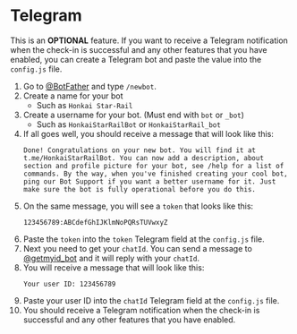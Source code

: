 # Telegram
This is an **OPTIONAL** feature. If you want to receive a Telegram notification when the check-in is successful and any other features that you have enabled, you can create a Telegram bot and paste the value into the `config.js` file.

1. Go to [@BotFather](https://t.me/BotFather) and type `/newbot`.
2. Create a name for your bot
    - Such as `Honkai Star-Rail`
3. Create a username for your bot. (Must end with `bot` or `_bot`)
    - Such as `HonkaiStarRailBot` or `HonkaiStarRail_bot`
4. If all goes well, you should receive a message that will look like this:
    ```
    Done! Congratulations on your new bot. You will find it at t.me/HonkaiStarRailBot. You can now add a description, about section and profile picture for your bot, see /help for a list of commands. By the way, when you've finished creating your cool bot, ping our Bot Support if you want a better username for it. Just make sure the bot is fully operational before you do this.
    ```
5. On the same message, you will see a `token` that looks like this:
    ```
    123456789:ABCdefGhIJKlmNoPQRsTUVwxyZ
    ```
6. Paste the `token` into the `token` Telegram  field at the `config.js` file.
7. Next you need to get your `chatId`. You can send a message to [@getmyid_bot](https://t.me/getmyid_bot) and it will reply with your `chatId`.
8. You will receive a message that will look like this:
    ```
    Your user ID: 123456789
    ```
9. Paste your user ID into the `chatId` Telegram field at the `config.js` file.
10. You should receive a Telegram notification when the check-in is successful and any other features that you have enabled.